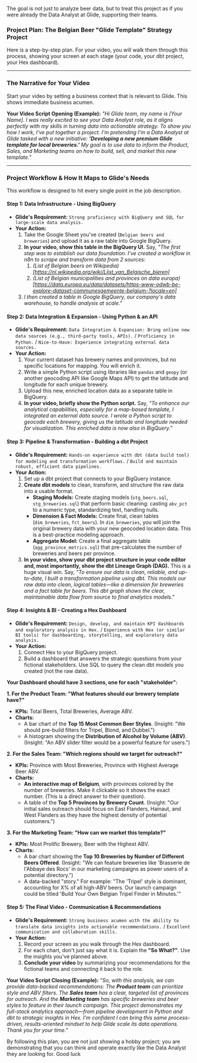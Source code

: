 The goal is not just to analyze beer data, but to treat this project as if you were already the Data Analyst at Glide, supporting their teams.

### Project Plan: The Belgian Beer "Glide Template" Strategy Project

Here is a step-by-step plan. For your video, you will walk them through this process, showing your screen at each stage (your code, your dbt project, your Hex dashboard).

---

### **The Narrative for Your Video**

Start your video by setting a business context that is relevant to Glide. This shows immediate business acumen.

**Your Video Script Opening (Example):**
*"Hi Glide team, my name is [Your Name]. I was really excited to see your Data Analyst role, as it aligns perfectly with my skills in turning data into actionable strategy. To show you how I work, I've put together a project. I'm pretending I'm a Data Analyst at Glide tasked with a new initiative: **'Developing a new premium Glide template for local breweries.'** My goal is to use data to inform the Product, Sales, and Marketing teams on how to build, sell, and market this new template."*

---

### **Project Workflow & How It Maps to Glide's Needs**

This workflow is designed to hit every single point in the job description.

#### **Step 1: Data Infrastructure - Using BigQuery**

*   **Glide's Requirement:** `Strong proficiency with BigQuery and SQL for large-scale data analysis.`
*   **Your Action:**
    1.  Take the Google Sheet you've created (`Belgian beers and breweries`) and upload it as a raw table into Google BigQuery.
    2.  **In your video, show this table in the BigQuery UI.** Say, *"The first step was to establish our data foundation. I've created a workflow in n8n to scrape and transform data from 2 sources:*
        1.  *(List of Belgian beers on Wikipedia)[https://nl.wikipedia.org/wiki/Lijst_van_Belgische_bieren]*
        2.  *(List of Belgian municipalities and provinces on data europa)[https://data.europa.eu/data/datasets/https-www-odwb-be-explore-dataset-communesgemeente-belgium-?locale=en]*
    3.  *I then created a table in Google BigQuery, our company's data warehouse, to handle analysis at scale."*

#### **Step 2: Data Integration & Expansion - Using Python & an API**

*   **Glide's Requirement:** `Data Integration & Expansion: Bring online new data sources (e.g., third-party tools, APIs).` / `Proficiency in Python.` / `Nice-to-Have: Experience integrating external data sources.`
*   **Your Action:**
    1.  Your current dataset has brewery names and provinces, but no specific locations for mapping. You will enrich it.
    2.  Write a simple Python script using libraries like `pandas` and `geopy` (or another geocoding API like Google Maps API) to get the latitude and longitude for each unique brewery.
    3.  Upload this new, enriched location data as a separate table in BigQuery.
    4.  **In your video, briefly show the Python script.** Say, *"To enhance our analytical capabilities, especially for a map-based template, I integrated an external data source. I wrote a Python script to geocode each brewery, giving us the latitude and longitude needed for visualization. This enriched data is now also in BigQuery."*

#### **Step 3: Pipeline & Transformation - Building a dbt Project**

*   **Glide's Requirement:** `Hands-on experience with dbt (data build tool) for modeling and transformation workflows.` / `Build and maintain robust, efficient data pipelines.`
*   **Your Action:**
    1.  Set up a dbt project that connects to your BigQuery instance.
    2.  **Create dbt models** to clean, transform, and structure the raw data into a usable format.
        *   **Staging Models:** Create staging models (`stg_beers.sql`, `stg_breweries.sql`) that perform basic cleaning: casting `abv_pct` to a numeric type, standardizing text, handling nulls.
        *   **Dimension & Fact Models:** Create final, clean tables (`dim_breweries`, `fct_beers`). In `dim_breweries`, you will join the original brewery data with your new geocoded location data. This is a best-practice modeling approach.
        *   **Aggregate Model:** Create a final aggregate table (`agg_province_metrics.sql`) that pre-calculates the number of breweries and beers per province.
    3.  **In your video, show your dbt project structure in your code editor and, most importantly, show the dbt Lineage Graph (DAG).** This is a huge visual win. Say, *"To ensure our data is clean, reliable, and up-to-date, I built a transformation pipeline using dbt. This models our raw data into clean, logical tables—like a dimension for breweries and a fact table for beers. This dbt graph shows the clear, maintainable data flow from source to final analytics models."*

#### **Step 4: Insights & BI - Creating a Hex Dashboard**

*   **Glide's Requirement:** `Design, develop, and maintain KPI dashboards and exploratory analysis in Hex.` / `Experience with Hex (or similar BI tools) for dashboarding, storytelling, and exploratory data analysis.`
*   **Your Action:**
    1.  Connect Hex to your BigQuery project.
    2.  Build a dashboard that answers the strategic questions from your fictional stakeholders. Use SQL to query the clean dbt models you created (not the raw data).

**Your Dashboard should have 3 sections, one for each "stakeholder":**

**1. For the Product Team: "What features should our brewery template have?"**
*   **KPIs:** Total Beers, Total Breweries, Average ABV.
*   **Charts:**
    *   A bar chart of the **Top 15 Most Common Beer Styles**. (Insight: "We should pre-build filters for Tripel, Blond, and Dubbel.")
    *   A histogram showing the **Distribution of Alcohol by Volume (ABV)**. (Insight: "An ABV slider filter would be a powerful feature for users.")

**2. For the Sales Team: "Which regions should we target for outreach?"**
*   **KPIs:** Province with Most Breweries, Province with Highest Average Beer ABV.
*   **Charts:**
    *   **An interactive map of Belgium**, with provinces colored by the number of breweries. Make it clickable so it shows the exact number. (This is a direct answer to their question).
    *   A table of the **Top 5 Provinces by Brewery Count**. (Insight: "Our initial sales outreach should focus on East Flanders, Hainaut, and West Flanders as they have the highest density of potential customers.")

**3. For the Marketing Team: "How can we market this template?"**
*   **KPIs:** Most Prolific Brewery, Beer with the Highest ABV.
*   **Charts:**
    *   A bar chart showing the **Top 10 Breweries by Number of Different Beers Offered**. (Insight: "We can feature breweries like 'Brasserie de l'Abbaye des Rocs' in our marketing campaigns as power users of a potential directory.")
    *   A data-backed "story." For example: "The 'Tripel' style is dominant, accounting for X% of all high-ABV beers. Our launch campaign could be titled 'Build Your Own Belgian Tripel Finder in Minutes.'"

#### **Step 5: The Final Video - Communication & Recommendations**

*   **Glide's Requirement:** `Strong business acumen with the ability to translate data insights into actionable recommendations.` / `Excellent communication and collaboration skills.`
*   **Your Action:**
    1.  Record your screen as you walk through the Hex dashboard.
    2.  For each chart, don't just say what it is. Explain the **"So What?"**. Use the insights you've planned above.
    3.  **Conclude your video** by summarizing your recommendations for the fictional teams and connecting it back to the role.

**Your Video Script Closing (Example):**
*"So, with this analysis, we can provide data-backed recommendations: The **Product team** can prioritize style and ABV filters. The **Sales team** has a clear, targeted list of provinces for outreach. And the **Marketing team** has specific breweries and beer styles to feature in their launch campaign. This project demonstrates my full-stack analytics approach—from pipeline development in Python and dbt to strategic insights in Hex. I'm confident I can bring this same process-driven, results-oriented mindset to help Glide scale its data operations. Thank you for your time."*

By following this plan, you are not just showing a hobby project; you are demonstrating that you can think and operate exactly like the Data Analyst they are looking for. Good luck